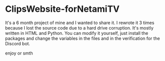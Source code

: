 # ClipsWebsite-forNetamiTV

It's a 6 month project of mine and I wanted to share it. I rewrote it 3 times because I lost the source code due to a hard drive corruption. It's mostly written in HTML and Python. You can modify it yourself, just install the packages and change the variables in the files and in the verification for the Discord bot.

enjoy or smth
